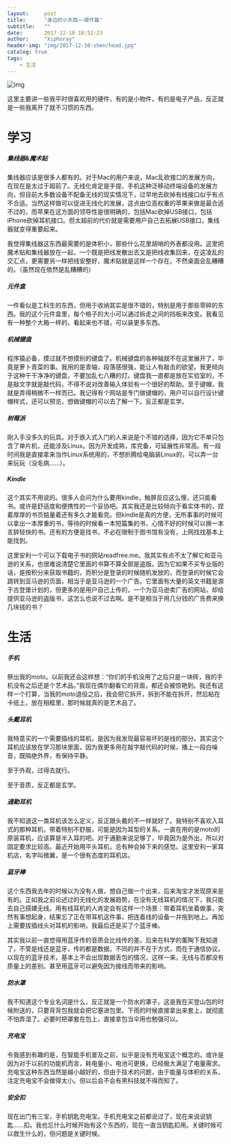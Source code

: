 ```yaml
---
layout:     post
title:      "身边的小东西——硬件篇"
subtitle:   "" 
date:       2017-12-10 18:52:23
author:     "Xiphoray"
header-img: "img/2017-12-10-shen/head.jpg"
catalog: true
tags:     
    - 生活
---
```





![img](/img/2017-12-10-shen/app.jpg)

这里主要讲一些我平时很喜欢用的硬件，有的是小物件，有的是电子产品，反正就是一些我离开了就不习惯的东西。

# 学习

##### 集线器&魔术贴

集线器应该是很多人都有的。对于Mac的用户来说，Mac乱砍接口的发展方向，在现在是太过于超前了。无线化肯定是手提、手机这种泛移动终端设备的发展方向，但目前大多数设备不配备无线的现实情况下，过早地去砍掉有线接口似乎有点不合适。当然这样做可以促进无线化的发展，这点由位高权重的苹果来做是最合适不过的，而苹果在这方面的领导性是很明确的，包括Mac砍掉USB接口，包括iPhone砍掉耳机接口。但太超前的代价就是需要用户自己去拓展USB接口，集线器就变得重要起来。

我觉得集线器这东西最需要的是体积小，那些什么花里胡哨的外表都没用。这里把魔术贴和集线器放在一起，一个既是把线发散出去又是把线收集回来，在这凌乱的交汇点，更需要另一样把线安整好，魔术贴就是这样一个存在。不然桌面会乱糟糟的。（虽然现在依然是乱糟糟的）

##### 元件盒

一件看似是工科生的东西，但用于收纳其实是很不错的，特别是用于那些零碎的东西。我的这个元件盒里，每个格子的大小可以通过拆走之间的挡板来改变。我看见有一种整个大箱一样的，看起来也不错，可以装更多东西。

##### 机械键盘

程序猿必备，摸过就不想摸别的键盘了。机械键盘的各种轴就不在这里展开了，毕竟是萝卜青菜的事。我用的是青轴，段落感很强，能让人有敲击的欲望。我更倾向于这种干干净净的键盘，不要加乱七八糟的灯。键盘我一直都是放在实验室的，不是敲文字就是敲代码，不得不说对改善输入体验有一个很好的帮助。至于键帽，我就是弄得稍微不一样而已。我记得有个网站是专门做键帽的，用户可以自行设计键帽样式，还可以预览，想做键帽的可以去了解一下。反正都是玄学。

##### 树莓派

刚入手没多久的玩具。对于嵌入式入门的人来说是个不错的选择，因为它不单只包含了单片机，还能涉及Linux。因为开发成熟，库完备，可延展性非常高。有一段时间我是直接拿来当作Linux系统用的，不想折腾给电脑装Linux的，可以弄一台来玩玩（没毛病……）。

##### Kindle

这个其实不用说的。很多人会问为什么要用kindle，触屏反应这么慢，还只能看书。或许是舒适度和便携性的一个妥协吧。其实我还是比较倾向于看实体书的，捏着厚厚的书页掂量着还有多久才能看完。但kindle是真的方便，无所事事的时候可以拿出一本厚重的书，等待的时候看一本短篇集的书，心情不好的时候可以换一本言辞轻快的书。还有的方便是找书，不必在限制于图书馆有没有，上网找找基本上能找到。

这里安利一个可以下载电子书的网站readfree.me。我其实有点不太了解它和亚马逊的关系，也很难说清楚它里面的书算不算全部是盗版。因为它如果不买专业版的话，是按积分来获取书籍的，而积分是登录的时候随机发放的，而登录的时候它会跳转到亚马逊的页面，相当于是亚马逊的一个广告。它里面有大量的英文书籍是源于古登堡计划的，但更多的是用户自己上传的，一个为亚马逊卖广告的网站，却给提供亚马逊的盗版书，这怎么也说不过去啊。是不是相当于用几分钱的广告费来换几块钱的书？



# 生活

##### 手机

祭出我的moto。以前我还会这样想：“你们的手机没用了之后只是一块砖，我的手机没有之后还是个艺术品。”我现在偶尔翻看它的背面，都还会被惊艳到。我还有这样一个打算，当我的moto退役之后，我会把它拆开，拆到不能在拆开，然后粘在卡纸上，放在相框里，那时候就真的是艺术品了。

##### 头戴耳机

我特意买的一个需要插线的耳机，是因为我发现最容易坏的是线的部分。其实这个耳机应该放在学习那块里面，因为我更多用在敲字敲代码的时候，播上一段白噪音，既隔绝外界，有保持平静。

至于外观，过得去就行。

至于音质，反正都是玄学。

##### 通勤耳机

我不知道这一类耳机该怎么定义，反正跟头戴的不一样就好了。我特别不喜欢入耳式的那种耳机，带着特别不舒服，可能是因为耳型的关系。一直在用的是moto的原装耳机，应该算是半入耳的吧。对于通勤来说足够了，毕竟因为是外出，所以对固定要求比较高。最近开始用平头耳机，总有种会掉下来的感觉。这里安利一家耳机店，名字叫微翼，是一个很有态度的耳机店。

##### 蓝牙棒

这个东西我去年的时候以为没有人做，想自己做一个出来，后来淘宝才发现原来是有的。正如我之前论述过的无线化的发展趋势，在没有无线耳机的情况下，我只能去自己搭建无线。用有线耳机的人肯定会有这样一个场景：带着耳机坐着做事，突然有事想起身，结果忘了正在带耳机这件事，把连着线的设备一并拖到地上。再加上需要拔插线头对耳机的影响，我最后还是买了个蓝牙棒。

其实我以前一直觉得用蓝牙传的音质会比线传的差。后来在科学的薰陶下我知道了，不管是线还是蓝牙，传的都是数据，不同的并不在于方式，而在于通信协议。以现在的蓝牙技术，基本上不会出现数据丢包的情况，这样一来，无线与否都没有质量上的差别。甚至用蓝牙可以避免因为接线而带来的影响。

##### 防水罩

我不知道这个专业名词是什么，反正就是一个防水的罩子。这是我在买登山包的时候附送的，只要背背包我就会把它塞进包里。下雨的时候直接拿出来套上，就彻底不怕弄湿了。必要时把罩套在包上，直接拿包当伞用也勉强可以。

##### 充电宝

令我感到有趣的是，在智能手机普及之前，似乎是没有充电宝这个概念的。或许是因为对于以前的功能机而言，耗电量小，电池可更换，已经极大满足了电量需求。充电宝这种东西当然是越小越好的，但由于技术的问题，由于能量与体积的关系，注定充电宝不会做得太小。但以后会不会有黑科技就不得而知了。

##### 安全扣

现在出门有三宝，手机钥匙充电宝。手机充电宝之前都说过了，现在来说说钥匙……扣。我也忘什么时候开始有这个东西的，现在一直当钥匙扣用。关键时候可以救生什么的，但问题是关键时候。 

